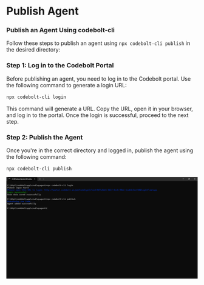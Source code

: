 
# Publish Agent

### Publish an Agent Using codebolt-cli

Follow these steps to publish an agent using `npx codebolt-cli publish` in the desired directory:

### Step 1: Log in to the Codebolt Portal
Before publishing an agent, you need to log in to the Codebolt portal. Use the following command to generate a login URL:

```bash
npx codebolt-cli login
```

This command will generate a URL. Copy the URL, open it in your browser, and log in to the portal. Once the login is successful, proceed to the next step.

### Step 2: Publish the Agent
Once you're in the correct directory and logged in, publish the agent using the following command:

```bash
npx codebolt-cli publish
```

![publish agent](../../static/img/publish_agent.png)
